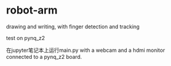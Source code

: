 # robot-arm
drawing and writing, with finger detection and tracking 

test on pynq_z2

在jupyter笔记本上运行main.py with a webcam and a hdmi monitor connected to a pynq_z2 board.
